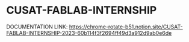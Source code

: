 # CUSAT-FABLAB-INTERNSHIP
DOCUMENTATION LINK: https://chrome-rotate-b51.notion.site/CUSAT-FABLAB-INTERNSHIP-2023-60b114f3f2694ff49d3a912d9ab0e6de
